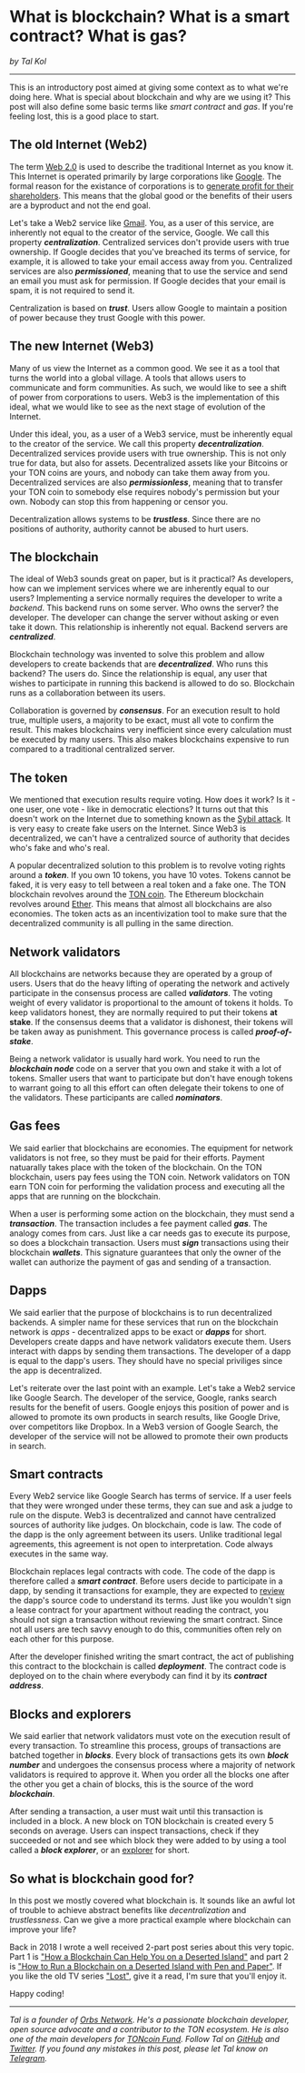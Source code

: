 # What is blockchain? What is a smart contract? What is gas?

*by Tal Kol*

---

This is an introductory post aimed at giving some context as to what we're doing here. What is special about blockchain and why are we using it? This post will also define some basic terms like *smart contract* and *gas*. If you're feeling lost, this is a good place to start.

## The old Internet (Web2)

The term [Web 2.0](https://en.wikipedia.org/wiki/Web_2.0) is used to describe the traditional Internet as you know it. This Internet is operated primarily by large corporations like [Google](https://abc.xyz/investor/). The formal reason for the existance of corporations is to [generate profit for their shareholders](https://corpgov.law.harvard.edu/2020/08/05/on-the-purpose-and-objective-of-the-corporation/). This means that the global good or the benefits of their users are a byproduct and not the end goal.

Let's take a Web2 service like [Gmail](https://gmail.com). You, as a user of this service, are inherently not equal to the creator of the service, Google. We call this property ***centralization***. Centralized services don't provide users with true ownership. If Google decides that you've breached its terms of service, for example, it is allowed to take your email access away from you. Centralized services are also ***permissioned***, meaning that to use the service and send an email you must ask for permission. If Google decides that your email is spam, it is not required to send it.

Centralization is based on ***trust***. Users allow Google to maintain a position of power because they trust Google with this power.

## The new Internet (Web3)

Many of us view the Internet as a common good. We see it as a tool that turns the world into a global village. A tools that allows users to communicate and form communities. As such, we would like to see a shift of power from corporations to users. Web3 is the implementation of this ideal, what we would like to see as the next stage of evolution of the Internet.

Under this ideal, you, as a user of a Web3 service, must be inherently equal to the creator of the service. We call this property ***decentralization***. Decentralized services provide users with true ownership. This is not only true for data, but also for assets. Decentralized assets like your Bitcoins or your TON coins are yours, and nobody can take them away from you. Decentralized services are also ***permissionless***, meaning that to transfer your TON coin to somebody else requires nobody's permission but your own. Nobody can stop this from happening or censor you.

Decentralization allows systems to be ***trustless***. Since there are no positions of authority, authority cannot be abused to hurt users.

## The blockchain

The ideal of Web3 sounds great on paper, but is it practical? As developers, how can we implement services where we are inherently equal to our users? Implementing a service normally requires the developer to write a *backend*. This backend runs on some server. Who owns the server? the developer. The developer can change the server without asking or even take it down. This relationship is inherently not equal. Backend servers are ***centralized***.

Blockchain technology was invented to solve this problem and allow developers to create backends that are ***decentralized***. Who runs this backend? The users do. Since the relationship is equal, any user that wishes to participate in running this backend is allowed to do so. Blockchain runs as a collaboration between its users.

Collaboration is governed by ***consensus***. For an execution result to hold true, multiple users, a majority to be exact, must all vote to confirm the result. This makes blockchains very inefficient since every calculation must be executed by many users. This also makes blockchains expensive to run compared to a traditional centralized server.

## The token

We mentioned that execution results require voting. How does it work? Is it - one user, one vote - like in democratic elections? It turns out that this doesn't work on the Internet due to something known as the [Sybil attack](https://en.wikipedia.org/wiki/Sybil_attack). It is very easy to create fake users on the Internet. Since Web3 is decentralized, we can't have a centralized source of authority that decides who's fake and who's real.

A popular decentralized solution to this problem is to revolve voting rights around a ***token***. If you own 10 tokens, you have 10 votes. Tokens cannot be faked, it is very easy to tell between a real token and a fake one. The TON blockchain revolves around the [TON coin](https://coinmarketcap.com/currencies/toncoin/). The Ethereum blockchain revolves around [Ether](https://coinmarketcap.com/currencies/ethereum/). This means that almost all blockchains are also economies. The token acts as an incentivization tool to make sure that the decentralized community is all pulling in the same direction.

## Network validators

All blockchains are networks because they are operated by a group of users. Users that do the heavy lifting of operating the network and actively participate in the consensus process are called ***validators***. The voting weight of every validator is proportional to the amount of tokens it holds. To keep validators honest, they are normally required to put their tokens **at stake**. If the consensus deems that a validator is dishonest, their tokens will be taken away as punishment. This governance process is called ***proof-of-stake***.

Being a network validator is usually hard work. You need to run the ***blockchain node*** code on a server that you own and stake it with a lot of tokens. Smaller users that want to participate but don't have enough tokens to warrant going to all this effort can often delegate their tokens to one of the validators. These participants are called ***nominators***.

## Gas fees

We said earlier that blockchains are economies. The equipment for network validators is not free, so they must be paid for their efforts. Payment natuarally takes place with the token of the blockchain. On the TON blockchain, users pay fees using the TON coin. Network validators on TON earn TON coin for performing the validation process and executing all the apps that are running on the blockchain.

When a user is performing some action on the blockchain, they must send a ***transaction***. The transaction includes a fee payment called ***gas***. The analogy comes from cars. Just like a car needs gas to execute its purpose, so does a blockchain transaction. Users must ***sign*** transactions using their blockchain ***wallets***. This signature guarantees that only the owner of the wallet can authorize the payment of gas and sending of a transaction.

## Dapps

We said earlier that the purpose of blockchains is to run decentralized backends. A simpler name for these services that run on the blockchain network is *apps* - decentralized apps to be exact or ***dapps*** for short. Developers create dapps and have network validators execute them. Users interact with dapps by sending them transactions. The developer of a dapp is equal to the dapp's users. They should have no special priviliges since the app is decentralized.

Let's reiterate over the last point with an example. Let's take a Web2 service like Google Search. The developer of the service, Google, ranks search results for the benefit of users. Google enjoys this position of power and is allowed to promote its own products in search results, like Google Drive, over competitors like Dropbox. In a Web3 version of Google Search, the developer of the service will not be allowed to promote their own products in search.

## Smart contracts

Every Web2 service like Google Search has terms of service. If a user feels that they were wronged under these terms, they can sue and ask a judge to rule on the dispute. Web3 is decentralized and cannot have centralized sources of authority like judges. On blockchain, code is law. The code of the dapp is the only agreement between its users. Unlike traditional legal agreements, this agreement is not open to interpretation. Code always executes in the same way.

Blockchain replaces legal contracts with code. The code of the dapp is therefore called a ***smart contract***. Before users decide to participate in a dapp, by sending it transactions for example, they are expected to [review](https://verifier.ton.org) the dapp's source code to understand its terms. Just like you wouldn't sign a lease contract for your apartment without reading the contract, you should not sign a transaction without reviewing the smart contract. Since not all users are tech savvy enough to do this, communities often rely on each other for this purpose.

After the developer finished writing the smart contract, the act of publishing this contract to the blockchain is called ***deployment***. The contract code is deployed on to the chain where everybody can find it by its ***contract address***.

## Blocks and explorers

We said earlier that network validators must vote on the execution result of every transaction. To streamline this process, groups of transactions are batched together in ***blocks***. Every block of transactions gets its own ***block number*** and undergoes the consensus process where a majority of network validators is required to approve it. When you order all the blocks one after the other you get a chain of blocks, this is the source of the word ***blockchain***.

After sending a transaction, a user must wait until this transaction is included in a block. A new block on TON blockchain is created every 5 seconds on average. Users can inspect transactions, check if they succeeded or not and see which block they were added to by using a tool called a ***block explorer***, or an [explorer](https://tonscan.org) for short.

## So what is blockchain good for?

In this post we mostly covered what blockchain is. It sounds like an awful lot of trouble to achieve abstract benefits like *decentralization* and *trustlessness*. Can we give a more practical example where blockchain can improve your life?

Back in 2018 I wrote a well received 2-part post series about this very topic. Part 1 is ["How a Blockchain Can Help You on a Deserted Island"](https://talkol.medium.com/why-decentralized-consensus-blockchain-is-good-for-business-5ff263468210) and part 2 is ["How to Run a Blockchain on a Deserted Island with Pen and Paper"](https://talkol.medium.com/how-to-run-a-blockchain-on-a-deserted-island-with-pen-and-paper-899949ec555b). If you like the old TV series ["Lost"](https://www.imdb.com/title/tt0411008/), give it a read, I'm sure that you'll enjoy it.

Happy coding!

---

*Tal is a founder of [Orbs Network](https://orbs.com). He's a passionate blockchain developer, open source advocate and a contributor to the TON ecosystem. He is also one of the main developers for [TONcoin Fund](https://www.toncoin.fund). Follow Tal on [GitHub](https://github.com/talkol) and [Twitter](https://twitter.com/koltal). If you found any mistakes in this post, please let Tal know on [Telegram](https://t.me/talkol).*

